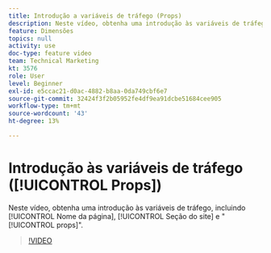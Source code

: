 ```yaml
---
title: Introdução a variáveis de tráfego (Props)
description: Neste vídeo, obtenha uma introdução às variáveis de tráfego, incluindo Nome da página, Seção do site e "props".
feature: Dimensões
topics: null
activity: use
doc-type: feature video
team: Technical Marketing
kt: 3576
role: User
level: Beginner
exl-id: e5ccac21-d0ac-4882-b8aa-0da749cbf6e7
source-git-commit: 32424f3f2b05952fe4df9ea91dcbe51684cee905
workflow-type: tm+mt
source-wordcount: '43'
ht-degree: 13%

---
```


# Introdução às variáveis de tráfego ([!UICONTROL Props])

Neste vídeo, obtenha uma introdução às variáveis de tráfego, incluindo [!UICONTROL Nome da página], [!UICONTROL Seção do site] e &quot;[!UICONTROL props]&quot;.

>[!VIDEO](https://video.tv.adobe.com/v/28767/?quality=12)
